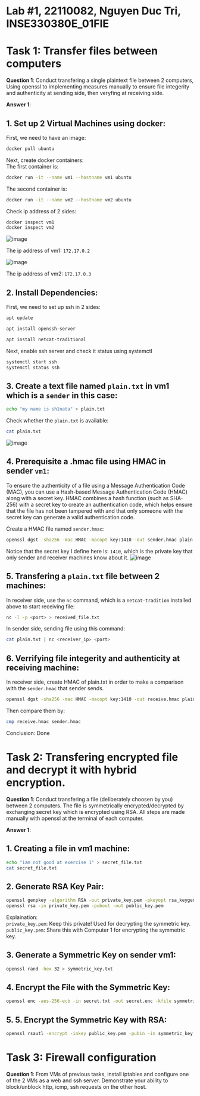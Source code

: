 # Lab #1, 22110082, Nguyen Duc Tri, INSE330380E_01FIE
# Task 1: Transfer files between computers  
**Question 1**: 
Conduct transfering a single plaintext file between 2 computers, 
Using openssl to implementing measures manually to ensure file integerity and authenticity at sending side, 
then veryfing at receiving side. 


**Answer 1**:

## 1. Set up 2 Virtual Machines using docker: <br>
First, we need to have an image: <br>
```sh
docker pull ubuntu
```
Next, create docker containers: <br>
The first container is: 
```sh
docker run -it --name vm1 --hostname vm1 ubuntu
```

The second container is: <br>
```sh
docker run -it --name vm2 --hostname vm2 ubuntu
```

Check ip address of 2 sides: <br> 

```sh
docker inspect vm1
docker inspect vm2
```
![image](https://github.com/user-attachments/assets/2e5ce1bd-7162-44be-97f3-0d06c330e66b)

The ip address of vm1: `172.17.0.2` 

![image](https://github.com/user-attachments/assets/53c943ee-e28c-424a-b07b-f9dfddddd7a0)

The ip address of vm2: `172.17.0.3` 


## 2. Install Dependencies: <br>

First, we need to set up ssh in 2 sides: <br>
```sh
apt update
```

```sh
apt install openssh-server
```

```sh
apt install netcat-traditional
```

Next, enable ssh server and check it status using systemctl <br>
```sh
systemctl start ssh
systemctl status ssh
```

 
## 3. Create a text file named `plain.txt` in vm1 which is a `sender` in this case: <br>
```sh
echo "my name is sh1nata" > plain.txt
```
Check whether the `plain.txt` is available: 
```sh
cat plain.txt
```
![image](https://github.com/user-attachments/assets/39fc675c-1306-49e9-a790-5ea502d1d2e2)

## 4. Prerequisite a .hmac file using HMAC in sender `vm1`: <br>
To ensure the authenticity of a file using a Message Authentication Code (MAC), you can use a Hash-based Message Authentication Code (HMAC) along with a secret key. HMAC combines a hash function (such as SHA-256) with a secret key to create an authentication code, which helps ensure that the file has not been tampered with and that only someone with the secret key can generate a valid authentication code. <br> 

Create a HMAC file named `sender.hmac`: 
```sh
openssl dgst -sha256 -mac HMAC -macopt key:1410 -out sender.hmac plain.txt
```

Notice that the secret key I define here is: `1410`, which is the private key that only sender and receiver machines know about it. 
![image](https://github.com/user-attachments/assets/08571f18-7835-4bb8-80f0-036e6ab30ccf)

## 5. Transfering a `plain.txt` file between 2 machines: <br>

In receiver side, use the `nc` command, which is a `netcat-tradition` installed above to start receiving file: 

```sh
nc -l -p <port> > received_file.txt
```

In sender side, sending file using this command: 

```sh
cat plain.txt | nc <receiver_ip> <port>
```

## 6. Verrifying  file integerity and authenticity at receiving machine:

In receiver side, create HMAC of plain.txt in order to make a comparison with the `sender.hmac` that sender sends.
```sh
openssl dgst -sha256 -mac HMAC -macopt key:1410 -out receive.hmac plain.txt
```
Then compare them by: 
```sh 
cmp receive.hmac sender.hmac
```
Conclusion: Done

# Task 2: Transfering encrypted file and decrypt it with hybrid encryption. 
**Question 1**:
Conduct transfering a file (deliberately choosen by you) between 2 computers. 
The file is symmetrically encrypted/decrypted by exchanging secret key which is encrypted using RSA. 
All steps are made manually with openssl at the terminal of each computer.

**Answer 1**:
## 1. Creating a file in vm1 machine: <br>
```sh
echo "iam not good at exercise 1" > secret_file.txt
cat secret_file.txt
```

## 2. Generate RSA Key Pair: 
```sh
openssl genpkey -algorithm RSA -out private_key.pem -pkeyopt rsa_keygen_bits:2048
openssl rsa -in private_key.pem -pubout -out public_key.pem
```
Explaination:  <br>
`private_key.pem`: Keep this private! Used for decrypting the symmetric key.  <br>
`public_key.pem`: Share this with Computer 1 for encrypting the symmetric key.  <br>

## 3. Generate a Symmetric Key on sender vm1: 
```sh
openssl rand -hex 32 > symmetric_key.txt
```
## 4.  Encrypt the File with the Symmetric Key: 
```sh
openssl enc -aes-256-ecb -in secret.txt -out secret.enc -kfile symmetric_key.txt
```

## 5. 5. Encrypt the Symmetric Key with RSA: 
```sh
openssl rsautl -encrypt -inkey public_key.pem -pubin -in symmetric_key.txt -out symmetric_key.enc
```



# Task 3: Firewall configuration
**Question 1**:
From VMs of previous tasks, install iptables and configure one of the 2 VMs as a web and ssh server. Demonstrate your ability to block/unblock http, icmp, ssh requests on the other host.
